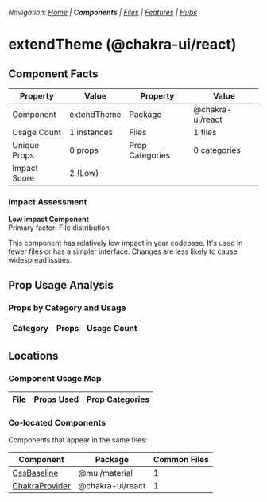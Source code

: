 
*Navigation: [Home](../../index.md) | **Components** | [Files](../../files.md) | [Features](../../features.md) | [Hubs](../../hubs.md)*



# extendTheme (@chakra-ui/react)

## Component Facts

| Property | Value | Property | Value |
|----------|-------|----------|-------|
| Component | extendTheme | Package | @chakra-ui/react |
| Usage Count | 1 instances | Files | 1 files |
| Unique Props | 0 props | Prop Categories | 0 categories |
| Impact Score | 2 (Low) | | |

### Impact Assessment

**Low Impact Component**  
Primary factor: File distribution

This component has relatively low impact in your codebase. It&#x27;s used in fewer files or has a simpler interface. Changes are less likely to cause widespread issues.

## Prop Usage Analysis

### Props by Category and Usage

| Category | Props | Usage Count |
|----------|-------|-------------|


## Locations

### Component Usage Map

| File | Props Used | Prop Categories |
|------|------------|----------------|

### Co-located Components
Components that appear in the same files:

| Component | Package | Common Files |
|-----------|---------|--------------|
| [CssBaseline](../@mui_material/CssBaseline.md) | @mui/material | 1 |
| [ChakraProvider](../@chakra-ui_react/ChakraProvider.md) | @chakra-ui/react | 1 |
